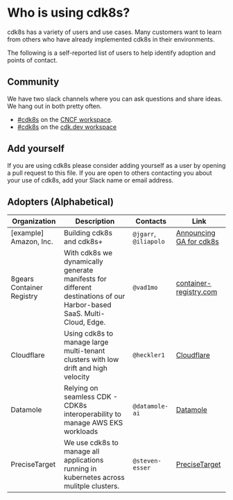 # Who is using cdk8s?

cdk8s has a variety of users and use cases.
Many customers want to learn from others who have already implemented cdk8s in their environments.

The following is a self-reported list of users to help identify adoption and points of contact.

## Community

We have two slack channels where you can ask questions and share ideas. We hang out in both pretty often.

- [#cdk8s](https://cloud-native.slack.com/archives/C02KCDACGTT) on the [CNCF workspace](https://communityinviter.com/apps/cloud-native/cncf).
- [#cdk8s](https://cdk-dev.slack.com/archives/C0184GCBY4X) on the [cdk.dev workspace](https://cdk.dev/)

## Add yourself

If you are using cdk8s please consider adding yourself as a user by opening a pull request to this file.
If you are open to others contacting you about your use of cdk8s, add your Slack name or email address.

## Adopters (Alphabetical)

| Organization | Description | Contacts | Link |
| --- | --- | --- | --- |
| [example] Amazon, Inc. | Building cdk8s and cdk8s+ | `@jgarr`, `@iliapolo` | [Announcing GA for cdk8s](https://aws.amazon.com/blogs/containers/announcing-the-general-availability-of-cdk8s-and-support-for-go/) |
| 8gears Container Registry | With cdk8s we dynamically generate manifests for different destinations of our Harbor-based SaaS. Multi-Cloud, Edge.  | `@vad1mo`  | [container-registry.com](https://container-registry.com/) |
| Cloudflare | Using cdk8s to manage large multi-tenant clusters with low drift and high velocity | `@heckler1` | [Cloudflare](https://www.cloudflare.com) |
| Datamole | Relying on seamless CDK - CDK8s interoperability to manage AWS EKS workloads | `@datamole-ai` | [Datamole](https://www.datamole.ai/) |
| PreciseTarget | We use cdk8s to manage all applications running in kubernetes across mulitple clusters. | `@steven-esser` | [PreciseTarget](https://www.precisetarget.com) |
